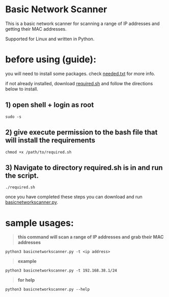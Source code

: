 # Basic Network Scanner 

This is a basic network scanner for scanning a range of IP addresses and getting their MAC addresses.

Supported for Linux and written in Python.

# before using (guide):

you will need to install some packages. 
check [needed.txt](https://github.com/sh-919/basicnetworkscanner/blob/main/needed.txt) for more info. 

if not already installed, download [required.sh](https://github.com/sh-919/basicnetworkscanner/blob/main/required.sh) and follow the directions below to install.


## 1) open shell + login as root
    sudo -s

## 2) give execute permission to the bash file that will install the requirements
    chmod +x /path/to/required.sh

## 3) Navigate to directory required.sh is in and run the script.
    ./required.sh

once you have completed these steps you can download and run [basicnetworkscanner.py](https://github.com/sh-919/basicnetworkscanner/blob/main/basicnetworkscanner.py).



# sample usages: 

> **this command will  scan a range of IP addresses and grab their MAC addresses**

    python3 basicnetworkscanner.py -t <ip address>

> **example**

    python3 basicnetworkscanner.py -t 192.168.38.1/24

> **for help**

    python3 basicnetworkscanner.py --help

